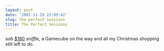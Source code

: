 ```yaml
---
layout: post
date: '2001-11-29 22:09:42'
slug: the-perfect-sessions
title: The Perfect Sessions
---
```


*sob* [$180](http://www.amazon.com/exec/obidos/ASIN/B00005QCW4/ref=ase_ohsky07/107-5239807-4534961) *sniffle*, a Gamecube on the way and all my Christmas shopping still left to do.